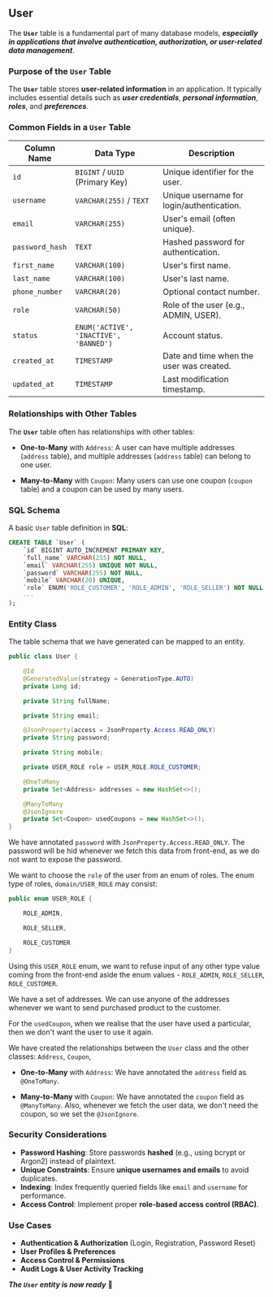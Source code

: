 ## **User**

The **`User`** table is a fundamental part of many database models, ***especially in applications that involve authentication, authorization, or user-related data management***.

### **Purpose of the `User` Table**

The **`User`** table stores **user-related information** in an application. It typically includes essential details such as ***user credentials***, ***personal information***, ***roles***, and ***preferences***.

### **Common Fields in a `User` Table**

| Column Name         | Data Type           | Description |
|---------------------|--------------------|-------------|
| `id`               | `BIGINT` / `UUID` (Primary Key) | Unique identifier for the user.|
| `username`         | `VARCHAR(255)` / `TEXT` | Unique username for login/authentication.|
| `email`            | `VARCHAR(255)` | User's email (often unique).|
| `password_hash`    | `TEXT` | Hashed password for authentication.|
| `first_name`       | `VARCHAR(100)` | User's first name.|
| `last_name`        | `VARCHAR(100)` | User's last name.|
| `phone_number`     | `VARCHAR(20)` | Optional contact number.|
| `role`             | `VARCHAR(50)` | Role of the user (e.g., ADMIN, USER).|
| `status`           | `ENUM('ACTIVE', 'INACTIVE', 'BANNED')` | Account status.|
| `created_at`       | `TIMESTAMP` | Date and time when the user was created.|
| `updated_at`       | `TIMESTAMP` | Last modification timestamp.|

### **Relationships with Other Tables**

The **`User`** table often has relationships with other tables:

  + **One-to-Many** with `Address`: A user can have multiple addresses (`address` table), and multiple addresses (`address` table) can belong to one user.

  + **Many-to-Many** with `Coupon`: Many users can use one coupon (`coupon` table) and a coupon can be used by many users.

### **SQL Schema**

A basic `User` table definition in **SQL**:

```sql
CREATE TABLE `User` (
    `id` BIGINT AUTO_INCREMENT PRIMARY KEY,
    `full_name` VARCHAR(255) NOT NULL,
    `email` VARCHAR(255) UNIQUE NOT NULL,
    `password` VARCHAR(255) NOT NULL,
    `mobile` VARCHAR(20) UNIQUE,
    `role` ENUM('ROLE_CUSTOMER', 'ROLE_ADMIN', 'ROLE_SELLER') NOT NULL DEFAULT 'ROLE_CUSTOMER'
    ---
);
```

### **Entity Class**

The table schema that we have generated can be mapped to an entity.

```java
public class User {

    @Id
    @GeneratedValue(strategy = GenerationType.AUTO)
    private Long id;

    private String fullName;

    private String email;

    @JsonProperty(access = JsonProperty.Access.READ_ONLY)
    private String password;

    private String mobile;

    private USER_ROLE role = USER_ROLE.ROLE_CUSTOMER;

    @OneToMany
    private Set<Address> addresses = new HashSet<>();

    @ManyToMany
    @JsonIgnore
    private Set<Coupon> usedCoupons = new HashSet<>();
}
```

We have annotated `password` with `JsonProperty.Access.READ_ONLY`. The password will be hid whenever we fetch this data from front-end, as we do not want to expose the password.

We want to choose the `role` of the user from an enum of roles. The enum type of roles, `domain/USER_ROLE` may consist:

```java
public enum USER_ROLE {

    ROLE_ADMIN,

    ROLE_SELLER,

    ROLE_CUSTOMER
}
```

Using this `USER_ROLE` enum, we want to refuse input of any other type value coming from the front-end aside the enum values - `ROLE_ADMIN`, `ROLE_SELLER`, `ROLE_CUSTOMER`.

We have a set of addresses. We can use anyone of the addresses whenever we want to send purchased product to the customer.

For the `usedCoupon`, when we realise that the user have used a particular, then we don't want the user to use it again.

We have created the relationships between the `User` class and the other classes: `Address`, `Coupon`, 

  + **One-to-Many** with `Address`: We have annotated the `address` field as `@OneToMany`.

  + **Many-to-Many** with `Coupon`: We have annotated the `coupon` field as `@ManyToMany`. Also, whenever we fetch the user data, we don't need the coupon, so we set the `@JsonIgnore`.

### **Security Considerations**

  + **Password Hashing**: Store passwords **hashed** (e.g., using bcrypt or Argon2) instead of plaintext.
  + **Unique Constraints**: Ensure **unique usernames and emails** to avoid duplicates.
  + **Indexing**: Index frequently queried fields like `email` and `username` for performance.
  + **Access Control**: Implement proper **role-based access control (RBAC)**.

### **Use Cases**

  + **Authentication & Authorization** (Login, Registration, Password Reset)
  + **User Profiles & Preferences**
  + **Access Control & Permissions**
  + **Audit Logs & User Activity Tracking**

***The `User` entity is now ready*** 🚀
